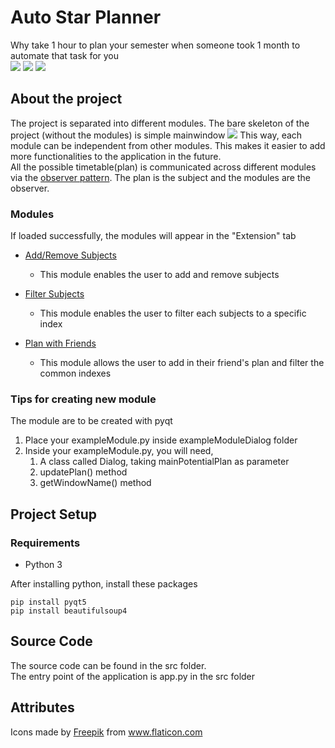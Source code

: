 # Auto Star Planner
Why take 1 hour to plan your semester when someone took 1 month to automate that task for you  
![](https://img.shields.io/badge/platform-Windows%2010-blue) ![](https://img.shields.io/badge/language-Python%203-yellow)
![](https://i.imgur.com/iBGLqNN.gif)

## About the project
The project is separated into different modules. The bare skeleton of the project (without the modules) is simple mainwindow 
![](https://i.imgur.com/ZuSmVFT.png)
This way, each module can be independent from other modules. This makes it easier to add more functionalities to the application in the future.   
All the possible timetable(plan) is communicated across different modules via the [observer pattern](https://en.wikipedia.org/wiki/Observer_pattern). The plan is the subject and the modules are the observer.  
### Modules
If loaded successfully, the modules will appear in the "Extension" tab  
* [Add/Remove Subjects](https://github.com/Muhazerin/auto-star-planner/tree/main/src/ui/dialog/addRemoveSubjectsDialog)  
    * This module enables the user to add and remove subjects   
  
* [Filter Subjects](https://github.com/Muhazerin/auto-star-planner/tree/main/src/ui/dialog/filterSubjectsDialog)  
    * This module enables the user to filter each subjects to a specific index
    
* [Plan with Friends](https://github.com/Muhazerin/auto-star-planner/tree/main/src/ui/dialog/planWithFriendsDialog)
    * This module allows the user to add in their friend's plan and filter the common indexes
### Tips for creating new module
The module are to be created with pyqt  
1. Place your exampleModule.py inside exampleModuleDialog folder
2. Inside your exampleModule.py, you will need,
    1. A class called Dialog, taking mainPotentialPlan as parameter
    2. updatePlan() method
    3. getWindowName() method

## Project Setup
### Requirements
* Python 3  

After installing python, install these packages
```
pip install pyqt5  
pip install beautifulsoup4
```

## Source Code
The source code can be found in the src folder.  
The entry point of the application is app.py in the src folder

## Attributes
Icons made by <a href="https://www.flaticon.com/authors/freepik" title="Freepik">Freepik</a> from <a href="https://www.flaticon.com/" title="Flaticon"> www.flaticon.com</a>
